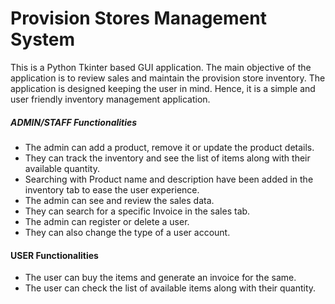 # Provision Stores Management System
This is a Python Tkinter based GUI application. The main objective of the application is to review sales and maintain the provision store inventory. The application is designed keeping the user in mind. Hence, it is a simple and user friendly inventory management application. 
##### ADMIN/STAFF Functionalities
*	The admin can add a product, remove it or update the product details.
*	They can track the inventory and see the list of items along with their available quantity.
*	Searching with Product name and description have been added in the inventory tab to ease the user experience.
*	The admin can see and review the sales data. 
* They can search for a specific Invoice in the sales tab.
*	The admin can register or delete a user.
*	They can also change the type of a user account. 

#### USER Functionalities 
*	The user can buy the items and generate an invoice for the same.
*	The user can check the list of available items along with their quantity.
